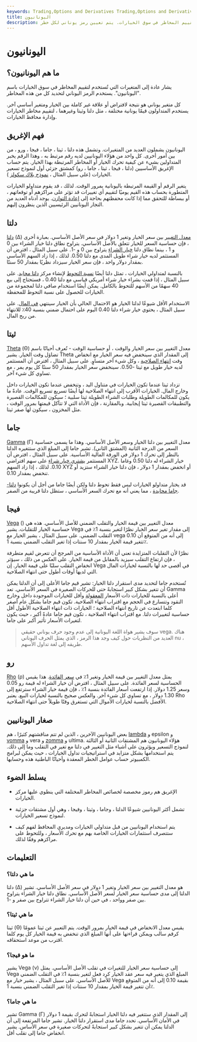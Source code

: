 ```yaml
---
keywords: Trading,Options and Derivatives Trading,Options and Derivatives
title: اليونانيون
description: اليونانيون ، في الأسواق المالية ، هم المتغيرات المستخدمة لتقييم المخاطر في سوق الخيارات. يتم تعيين رمز يوناني لكل خطر.
---
```


# اليونانيون
## ما هم اليونانيون؟

يشار عادة إلى المتغيرات التي تُستخدم لتقييم المخاطر في سوق الخيارات باسم "اليونانيون". يستخدم الرمز اليوناني لتحديد كل من هذه المخاطر.

كل متغير يوناني هو نتيجة لافتراض أو علاقة غير كاملة بين الخيار ومتغير أساسي آخر. يستخدم المتداولون قيمًا يونانية مختلفة ، مثل دلتا وثيتا وغيرهما ، لتقييم مخاطر الخيارات وإدارة محافظ الخيارات.

## فهم الإغريق

اليونانيون يشملون العديد من المتغيرات. وتشمل هذه دلتا ، ثيتا ، جاما ، فيجا ، ورو ، من بين أمور أخرى. كل واحد من هؤلاء اليونانيين لديه رقم مرتبط به ، وهذا الرقم يخبر المتداولين بشيء عن كيفية تحرك الخيار أو المخاطر المرتبطة بهذا الخيار. يتم حساب الإغريق الأساسيين (دلتا ، فيجا ، ثيتا ، جاما ، رو) كمشتق جزئي أول لنموذج تسعير الخيارات (على سبيل المثال ، [نموذج بلاك سكولز](/blackscholes) ).

يتغير الرقم أو القيمة المرتبطة باليونانية بمرور الوقت. لذلك ، قد يقوم متداولو الخيارات المتطورة بحساب هذه القيم يوميًا لتقييم أي تغييرات قد تؤثر على مراكزهم أو توقعاتهم ، أو ببساطة للتحقق مما إذا كانت محفظتهم بحاجة إلى [إعادة التوازن](/rebalancing). يوجد أدناه العديد من التجار اليونانيين الرئيسيين الذين ينظرون إليهم.

## دلتا

[دلتا](/delta) (Δ) [معدل التغيير](/rateofchange) بين سعر الخيار وتغير 1 دولار في سعر الأصل الأساسي. بعبارة أخرى ، فإن حساسية السعر للخيار تتعلق بالأصل الأساسي. يتراوح نطاق دلتا خيار الشراء بين 0 و 1 ، بينما نطاق دلتا [خيار الشراء](/putoption) يتراوح بين 0 و -1. على سبيل المثال ، افترض أن المستثمر لديه خيار شراء طويل المدى مع دلتا 0.50. لذلك ، إذا زاد السهم الأساسي بمقدار دولار واحد ، فإن سعر الخيار سيزداد نظريًا بمقدار 50 سنتًا.

بالنسبة لمتداولي الخيارات ، تمثل دلتا أيضًا [نسبة التحوط](/hedgeratio) لإنشاء مركز [دلتا محايد](/deltaneutral). على سبيل المثال ، إذا قمت بشراء خيار شراء أمريكي قياسي مع دلتا 0.40 ، فستحتاج إلى بيع 40 سهمًا من الأسهم للتحوط بالكامل. يمكن أيضًا استخدام صافي دلتا لمجموعة من الخيارات للحصول على نسبة التحوط للمحفظة.

الاستخدام الأقل شيوعًا لدلتا الخيار هو الاحتمال الحالي بأن الخيار سينتهي [في المال](/inthemoney). على سبيل المثال ، يحتوي خيار شراء دلتا 0.40 اليوم على احتمال ضمني بنسبة 40٪ للانتهاء من ربح المال.

## ثيتا

[Theta](/theta) (Θ) معدل التغيير بين سعر الخيار والوقت ، أو حساسية الوقت - تُعرف أحيانًا باسم تضاؤل وقت الخيار. يشير Theta إلى المقدار الذي سينخفض فيه سعر الخيار مع انخفاض وقت [انتهاء الصلاحية](/expirationdate) ، وكل شيء آخر متساوٍ. على سبيل المثال ، افترض أن المستثمر لديه خيار طويل مع ثيتا -0.50. سينخفض سعر الخيار بمقدار 50 سنتًا كل يوم يمر ، مع تساوي كل شيء آخر.

تزداد ثيتا عندما تكون الخيارات في متناول اليد ، وتنخفض عندما تكون الخيارات داخل وخارج المال. الخيارات الأقرب إلى انتهاء الصلاحية لها أيضًا تسريع تسريع الوقت. عادةً ما يكون للمكالمات الطويلة وطلبات الشراء الطويلة ثيتا سلبية ؛ سيكون للمكالمات القصيرة والتطبيقات القصيرة ثيتا إيجابية. وبالمقارنة ، فإن الأداة التي لا تتآكل قيمتها بمرور الوقت ، مثل المخزون ، سيكون لها صفر ثيتا.

## جاما

[Gamma](/gamma) (Γ) معدل التغيير بين دلتا الخيار وسعر الأصل الأساسي. وهذا ما يسمى حساسية السعر من الدرجة الثانية (المشتق الثاني). تشير جاما إلى المبلغ الذي ستتغيره الدلتا بالنظر إلى تحرك 1 دولار في الورقة المالية الأساسية. على سبيل المثال ، افترض أن المستثمر [يشتري خيار شراء](/calloption) على سهم افتراضي XYZ. خيار الشراء له دلتا 0.50 وغاما 0.10. لذلك ، إذا زاد السهم XYZ أو انخفض بمقدار 1 دولار ، فإن دلتا خيار الشراء ستزيد أو تنخفض بمقدار 0.10.

قد يختار متداولو الخيارات ليس فقط تحوط دلتا ولكن أيضًا جاما من أجل أن يكونوا [دلتا-جاما محايدة](/deltagamma-hedging) ، مما يعني أنه مع تحرك السعر الأساسي ، ستظل دلتا قريبة من الصفر.

## فيجا

[Vega](/vega) () معدل التغيير بين قيمة الخيار والتقلب الضمني للأصل الأساسي. هذه هي حساسية الخيار للتقلبات. يشير Vega إلى مقدار تغير سعر الخيار نظرًا لتغير بنسبة 1٪ في التقلب الضمني. على سبيل المثال ، يشير الخيار مع vega 0.10 إلى أنه من المتوقع أن تتغير قيمة الخيار بمقدار 10 سنتات إذا تغير التقلب الضمني بنسبة 1٪.

نظرًا لأن التقلبات المتزايدة تعني أن الأداة الأساسية من المرجح أن تتعرض لقيم متطرفة ، فإن ارتفاع التقلب سيزيد بالمقابل من قيمة الخيار. على العكس من ذلك ، سيؤثر انخفاض التقلب سلبًا على قيمة الخيار. إن Vega في أقصى حد لها بالنسبة لخيارات المال التي لديها أوقات أطول حتى انتهاء الصلاحية.

تُستخدم جاما لتحديد مدى استقرار دلتا الخيار: تشير قيم جاما الأعلى إلى أن الدلتا يمكن أن تتغير بشكل كبير استجابةً حتى للحركات الصغيرة في السعر الأساسي. تعد Gamma أعلى بالنسبة للخيارات ذات الأسعار [المعقولة](/atthemoney) وأقل للخيارات الموجودة داخل وخارج النقود وتتسارع في الحجم مع اقتراب انتهاء الصلاحية. تكون قيم جاما بشكل عام أصغر كلما ابتعدت عن تاريخ انتهاء الصلاحية ؛ الخيارات ذات انتهاء الصلاحية الأطول أقل حساسية لتغييرات دلتا. مع اقتراب انتهاء الصلاحية ، تكون قيم جاما عادةً أكبر ، حيث يكون لتغيرات الأسعار تأثير أكبر على جاما.

> سوف يشير هواة اللغة اليونانية إلى عدم وجود حرف يوناني حقيقي vega. هناك العديد من النظريات حول كيف وجد هذا الرمز ، الذي يمثل الحرف اليوناني nu ، طريقه إلى لغة تداول الأسهم.

>

## رو

[Rho](/rho) (ρ) يمثل معدل التغيير بين قيمة الخيار وتغير 1٪ في [سعر الفائدة](/interestrate). هذا يقيس الحساسية لسعر الفائدة. على سبيل المثال ، افترض أن خيار الشراء له قيمة رو 0.05 وسعر 1.25 دولار. إذا ارتفعت أسعار الفائدة بنسبة 1٪ ، فإن قيمة خيار الشراء سترتفع إلى 1.30 دولار ، مع تساوي كل شيء آخر. والعكس صحيح بالنسبة لخيارات البيع. يعتبر Rho الأفضل بالنسبة لخيارات الأموال التي تستغرق وقتًا طويلاً حتى انتهاء الصلاحية.

## صغار اليونانيين

بعض اليونانيين الآخرين ، الذين لم تتم مناقشتهم كثيرًا ، هم [lambda](/lambda) و epsilon و [vomma](/vomma) و vera و [zomma](/zomma) و ultima. هؤلاء اليونانيون هم المشتقات الثانية أو الثالثة لنموذج التسعير ويؤثرون على أشياء مثل التغيير في دلتا مع تغير في التقلب وما إلى ذلك. يتم استخدامها بشكل متزايد في استراتيجيات تداول الخيارات ، حيث يمكن لبرامج الكمبيوتر حساب عوامل الخطر المعقدة وأحيانًا الباطنية هذه وحسابها.

## يسلط الضوء

- الإغريق هم رموز مخصصة لخصائص المخاطر المختلفة التي ينطوي عليها مركز الخيارات.

- تشمل أكثر اليونانيين شيوعًا الدلتا ، وجاما ، وثيتا ، وفيجا ، وهي أول مشتقات جزئية لنموذج تسعير الخيارات.

- يتم استخدام اليونانيين من قبل متداولي الخيارات ومديري المحافظ لفهم كيف ستتصرف استثمارات الخيارات الخاصة بهم مع تحرك الأسعار ، وللتحوط على مراكزهم وفقًا لذلك.

## التعليمات

### ما هي دلتا؟

دلتا (Δ) هو معدل التغيير بين سعر الخيار وتغير 1 دولار في سعر الأصل الأساسي. تشير الدلتا إلى مدى حساسية سعر الخيار لسعر الأصل الأساسي. نطاق دلتا خيار الشراء يتراوح بين صفر وواحد ، في حين أن دلتا خيار الشراء تتراوح بين صفر و -1.

### ما هي ثيتا؟

ثيتا (Θ) يقيس معدل الانخفاض في قيمة الخيار بمرور الوقت. يتم التعبير عن ثيتا عمومًا كرقم سالب ويمكن قراءتها على أنها المبلغ الذي تنخفض به قيمة الخيار كل يوم كلما اقترب من موعد استحقاقه.

### ما هو فيجا؟

يشير Vega (ν) إلى حساسية سعر الخيار للتغيرات في تقلب الأصل الأساسي. يمثل Vega المبلغ الذي يتغير فيه سعر عقد الخيار كرد فعل لتغير بنسبة 1٪ في التقلب الضمني للأصل الأساسي. على سبيل المثال ، يشير خيار مع Vega بقيمة 0.10 إلى أنه من المتوقع أن تتغير قيمة الخيار بمقدار 10 سنتات إذا تغير التقلب الضمني بنسبة 1٪.

### ما هي جاما؟

تشير Gamma (Γ) إلى المقدار الذي ستتغير فيه دلتا الخيار استجابةً لتحرك بقيمة 1 دولار في الأمان الأساسي. تحدد جاما مدى استقرار دلتا الخيار. تشير جاما المرتفعة إلى أن الدلتا يمكن أن تتغير بشكل كبير استجابةً لتحركات صغيرة في سعر الأساس. يشير انخفاض جاما إلى تقلب أقل.

